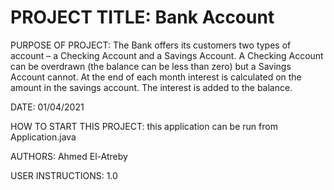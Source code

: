 <h1>PROJECT TITLE: Bank Account</h1>
<p>

PURPOSE OF PROJECT: The Bank offers its customers two types of account – a Checking Account and a Savings Account.  A Checking Account can be overdrawn (the balance can be less than zero) but a Savings Account cannot.  At the end of each month interest is calculated on the amount in the savings account.  The interest is added to the balance. 

DATE: 01/04/2021

HOW TO START THIS PROJECT: this application can be run from Application.java

AUTHORS: Ahmed El-Atreby

USER INSTRUCTIONS: 1.0
